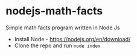 # nodejs-math-facts
Simple math facts program written in Node Js

- Install Node - https://nodejs.org/en/download/
- Clone the repo and run `node index`


